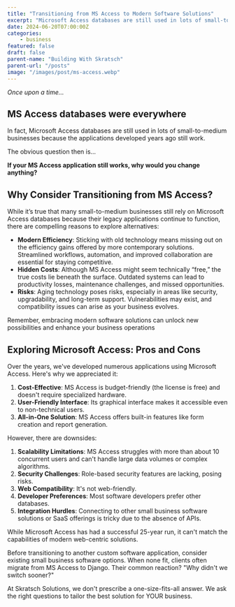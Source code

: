 ```yaml
---
title: "Transitioning from MS Access to Modern Software Solutions"
excerpt: "Microsoft Access databases are still used in lots of small-to-medium businesses because the applications developed years ago still work. The obvious question then is... If your MS Access application still works, why would you change anything?"
date: 2024-06-20T07:00:00Z
categories:
    - business
featured: false
draft: false
parent-name: "Building With Skratsch"
parent-url: "/posts"
image: "/images/post/ms-access.webp"
---
```


_Once upon a time…_

## MS Access databases were everywhere

In fact, Microsoft Access databases are still used in lots of small-to-medium businesses because the applications developed years ago still work.

The obvious question then is…

**If your MS Access application still works, why would you change anything?**

## Why Consider Transitioning from MS Access?

While it’s true that many small-to-medium businesses still rely on Microsoft Access databases because their legacy applications continue to function, there are compelling reasons to explore alternatives:

- **Modern Efficiency**: Sticking with old technology means missing out on the efficiency gains offered by more contemporary solutions. Streamlined workflows, automation, and improved collaboration are essential for staying competitive.
- **Hidden Costs**: Although MS Access might seem technically “free,” the true costs lie beneath the surface. Outdated systems can lead to productivity losses, maintenance challenges, and missed opportunities.
- **Risks**: Aging technology poses risks, especially in areas like security, upgradability, and long-term support. Vulnerabilities may exist, and compatibility issues can arise as your business evolves.

Remember, embracing modern software solutions can unlock new possibilities and enhance your business operations

## Exploring Microsoft Access: Pros and Cons

Over the years, we've developed numerous applications using Microsoft Access. Here's why we appreciated it:

1. **Cost-Effective**: MS Access is budget-friendly (the license is free) and doesn't require specialized hardware.
2. **User-Friendly Interface**: Its graphical interface makes it accessible even to non-technical users.
3. **All-in-One Solution**: MS Access offers built-in features like form creation and report generation.

However, there are downsides:

1. **Scalability Limitations**: MS Access struggles with more than about 10 concurrent users and can't handle large data volumes or complex algorithms.
2. **Security Challenges**: Role-based security features are lacking, posing risks.
3. **Web Compatibility**: It's not web-friendly.
4. **Developer Preferences**: Most software developers prefer other databases.
5. **Integration Hurdles**: Connecting to other small business software solutions or SaaS offerings is tricky due to the absence of APIs.

While Microsoft Access has had a successful 25-year run, it can't match the capabilities of modern web-centric solutions.

Before transitioning to another custom software application, consider existing small business software options. When none fit, clients often migrate from MS Access to Django. Their common reaction? "Why didn't we switch sooner?"

At Skratsch Solutions, we don't prescribe a one-size-fits-all answer. We ask the right questions to tailor the best solution for YOUR business.

